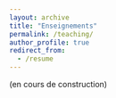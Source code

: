 ```yaml
---
layout: archive
title: "Enseignements"
permalink: /teaching/
author_profile: true
redirect_from:
  - /resume
---
```


(en cours de construction)
